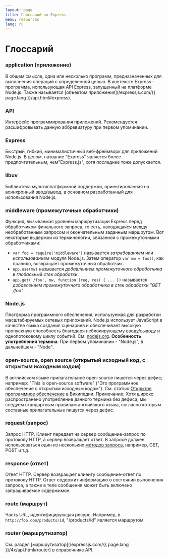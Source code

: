 ```yaml
---
layout: page
title: Глоссарий по Express
menu: resources
lang: ru
---
```


# Глоссарий

### application (приложение)

В общем смысле, одна или несколько программ, предназначенных для выполнения операций с определенной целью.  В контексте Express - программа, использующая API Express, запущенный на платформе Node.js.  Также называется [объектом приложения](/expressjs.com/{{ page.lang }}/api.html#express).

### API

Интерфейс программирования приложений.  Рекомендуется расшифровывать данную аббревиатуру при первом упоминании.

### Express

Быстрый, гибкий, минималистичный веб-фреймворк для приложений Node.js.  В целом, название "Express" является более предпочтительным, чем"Express.js", хотя последнее тоже допускается.

### libuv

Библиотека мультиплатформной поддержки, ориентированная на асинхронный ввод/вывод, в основном разработанный для использования Node.js.

### middleware (промежуточные обработчики)

Функция, вызываемая уровнем маршрутизации Express перед обработчиком финального запроса, то есть, находящаяся между необработанным запросом и окончательным заданным маршрутом.  Вот некоторые выдержки из терминологии, связанной с промежуточными обработчиками:

  * `var foo = require('middleware')` называется *затребованием* или *использованием* модуля Node.js. Затем оператор `var mw = foo()`, как правило, возвращает промежуточный обработчик.
  * `app.use(mw)` называется *добавлением промежуточного обработчика в глобальный стек обработки*.
  * `app.get('/foo', mw, function (req, res) { ... })` называется *добавлением промежуточного обработчика в стек обработки "GET /foo"*.

### Node.js

Платформа программного обеспечения, используемая для разработки масштабируемых сетевых приложений. Node.js использует JavaScript в качестве языка создания сценариев и обеспечивает высокую пропускную способность благодаря неблокирующему вводу/выводу и однопотоковому циклу событий.  См. [nodejs.org](http://nodejs.org/). **Особенность употребления термина**: При первом упоминании - "Node.js", в дальнейшем - "Node".

### open-source, open source (открытый исходный код, с открытым исходным кодом)

В английском языке прилагательное open-source пишется через дефис; например: "This is open-source software" ("Это программное обеспечение с открытым исходным кодом"). См. статью [Открытое программное обеспечение](http://en.wikipedia.org/wiki/Open-source_software) в Википедии. Примечание: Хотя широко распространено употребление данного термина без дефиса, мы следуем стандартным правилам английского языка, согласно которым составные прилагательные пишутся через дефис.

### request (запрос)

Запрос HTTP.  Клиент передает на сервер сообщение-запрос по протоколу HTTP, а сервер возвращает ответ.  В запросе должен использоваться один из нескольких [методов запроса](https://en.wikipedia.org/wiki/Hypertext_Transfer_Protocol#Request_methods), например, GET, POST и т.д.

### response (ответ)

Ответ HTTP. Сервер возвращает клиенту сообщение-ответ по протоколу HTTP. Ответ содержит информацию о состоянии выполнения запроса, а также в теле сообщения может быть включено запрашиваемое содержимое.

### route (маршрут)

Часть URL, идентифицирующая ресурс.  Например, в `http://foo.com/products/id`, "/products/id" является маршрутом.

### router (маршрутизатор)

См. раздел [маршрутизатор](/expressjs.com/{{ page.lang }}/4x/api.html#router) в справочнике API.
